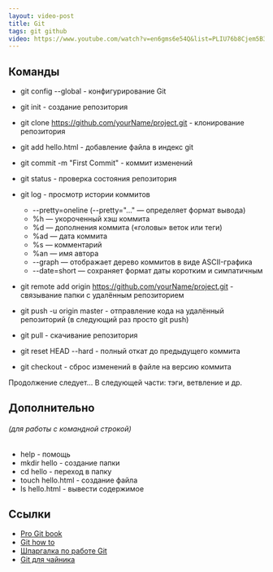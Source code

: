 ```yaml
---
layout: video-post
title: Git
tags: git github
video: https://www.youtube.com/watch?v=en6gms6e54Q&list=PLIU76b8Cjem5B3sufBJ_KFTpKkMEvaTQR&index=1
---
```


## Команды
- git config --global - конфигурирование Git
- git init - создание репозитория	
- git clone https://github.com/yourName/project.git - клонирование репозитория

- git add hello.html - добавление файла в индекс git
- git commit -m "First Commit" - коммит изменений
- git status - проверка состояния репозитория
- git log - просмотр истории коммитов
	- --pretty=oneline (--pretty="..." — определяет формат вывода)
	- %h — укороченный хэш коммита
	- %d — дополнения коммита («головы» веток или теги)
	- %ad — дата коммита
	- %s — комментарий
	- %an — имя автора
	- --graph — отображает дерево коммитов в виде ASCII-графика
	- --date=short — сохраняет формат даты коротким и симпатичным

- git remote add origin https://github.com/yourName/project.git - cвязывание папки с удалённым репозиторием
- git push -u origin master - отправление кода на удалённый репозиторий (в следующий раз просто git push)
- git pull - скачивание репозитория

- git reset HEAD --hard - полный откат до предыдущего коммита
- git checkout <filename> - сброс изменений в файле на версию коммита

Продолжение следует... В следующей части: тэги, ветвление и др.

## Дополнительно 
###### (для работы с командной строкой)
- help - помощь
- mkdir hello - создание папки
- cd hello - переход в папку
- touch hello.html - создание файла
- ls hello.html - вывести содержимое

## Ссылки
- [Pro Git book](https://git-scm.com/book/ru/v2)
- [Git how to](https://githowto.com/ru)
- [Шпаргалка по работе Git](http://eax.me/git-commands/)
- [Git для чайника](http://rgblog.ru/page/git-dlja-chajnika-komandy-kotorye-pomogut-nachat-rabotu)
